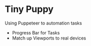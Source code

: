 # Tiny Puppy

Using Puppeteer to automation tasks

- Progress Bar for Tasks 
- Match up Viewports to real devices
